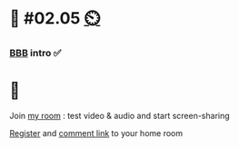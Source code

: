 # 💪 #02.05 [⏲️](https://youtu.be/h1uaTOmvZbA)

### [BBB](https://bbb.ch-open.ch) intro ✅

# 🏅

Join [my room](https://bbb.ch-open.ch/b/mar-gur-hex) : test video & audio and start screen-sharing

[Register](https://bbb.ch-open.ch/b/signup) and [comment link](https://github.com/digital-sustainability/module-eoss-hs22-sandbox/issues/9) to your home room
